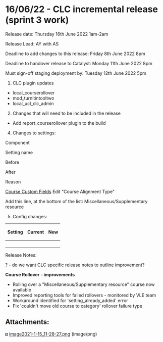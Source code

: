 # 16/06/22 - CLC incremental release (sprint 3 work)

Release date: Thursday 16th June 2022 1am-2am

Release Lead: AY with AS

Deadline to add changes to this release: Friday 8th June 2022 8pm

Deadline to handover release to Catalyst: Monday 11th June 2022 8pm

Must sign-off staging deployment by: Tuesday 12th June 2022 5pm

1) CLC plugin updates

-   local\_courserollover
-   mod\_turnitintooltwo
-   local\_ucl\_clc\_admin

2) Changes that will need to be included in the release

-   Add report\_courserollover plugin to the build

4) Changes to settings:

Component

Setting name

Before

After

Reason

[Course Custom Fields](https://moodle.ucl.ac.uk/course/customfield.php)
Edit "Course Alignment Type"

Add this line, at the bottom of the list:
Miscellaneous/Supplementary resource

5) Config changes:

<table>
<thead>
<tr class="header">
<th>Setting</th>
<th>Current</th>
<th><div class="content-wrapper">
<p>New</p>
</div></th>
</tr>
</thead>
<tbody>
<tr class="odd">
<td><br />
</td>
<td><br />
</td>
<td><br />
</td>
</tr>
</tbody>
</table>

Release Notes:

? - do we want CLC specific release notes to outline improvement?

**Course Rollover - improvements**

-   Rolling over a "Miscellaneous/Supplementary resource" course now available
-   Improved reporting tools for failed rollovers - monitored by VLE team
-   Workaround identified for 'setting\_already\_added' error
-   Fix 'couldn't move old course to category' rollover failure type

## Attachments:

<img src="images/icons/bullet_blue.gif" width="8" height="8" /> [image2021-1-15\_11-28-27.png](attachments/209518724/209518723.png) (image/png)

